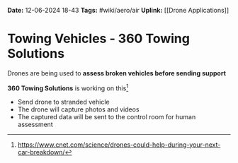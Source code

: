 **Date:** 12-06-2024 18-43
**Tags:** #wiki/aero/air 
**Uplink:** [[Drone Applications]]

# Towing Vehicles - 360 Towing Solutions

Drones are being used to **assess broken vehicles before sending support**

**360 Towing Solutions** is working on this[^1]
- Send drone to stranded vehicle 
- The drone will capture photos and videos
- The captured data will be sent to the control room for human assessment

[^1]: https://www.cnet.com/science/drones-could-help-during-your-next-car-breakdown/